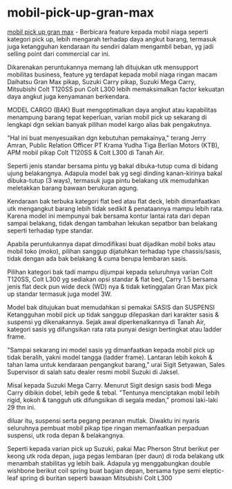 # mobil-pick-up-gran-max

<a href="http://daihatsu.co.id/product/granmax-pu">mobil pick up gran max</a> - Berbicara feature kepada mobil niaga seperti kategori pick up, lebih mengarah terhadap daya angkut barang, termasuk juga ketangguhan kendaraan itu sendiri dalam mengambil beban, yg jadi selling point dari commercial car ini. 

Dikarenakan peruntukannya memang lah ditujukan utk mensupport mobilitas business, feature yg terdapat kepada mobil niaga ringan macam Daihatsu Gran Max pikap, Suzuki Carry pikap, Suzuki Mega Carry, Mitsubishi Colt T120SS pun Colt L300 lebih memaksimalkan factor kekuatan daya angkut juga kenyamanan berkendara. 

MODEL CARGO (BAK) 
Buat mengoptimalkan daya angkut atau kapabilitas menampung barang tepat keperluan, varian mobil pick up sekarang di lengkapi dgn sekian banyak pilihan model kargo alias bak pengakutnya. 

"Hal ini buat menyesuaikan dgn kebutuhan pemakainya," terang Jerry Amran, Public Relation Officer PT Krama Yudha Tiga Berlian Motors (KTB), APM mobil pikap Colt T120SS & Colt L300 di Tanah Air. 

Seperti jenis standar bersama pintu yg bakal dibuka-tutup cuma di bidang ujung belakangnya. Adapula model bak yg segi dinding kanan-kirinya bakal dibuka-tutup (3 ways), termasuk juga pintu belakang utk memudahkan meletakkan barang bawaan berukuran agung. 

Kendaraan bak terbuka kategori flat bed atau flat deck, lebih dimanfaatkan utk mengangkut barang lebih tidak sedikit & penataannya mampu lebih rata. Karena model ini mempunyai bak bersama kontur lantai rata dari depan sampai belakang, tidak dengan tambahan lekukan sepatbor ban belakang seperti terhadap type standar. 

Apabila peruntukannya dapat dimodifikasi buat dijadikan mobil boks atau mobil toko (moko), pilihan sanggup dijatuhkan terhadap type chassis/sasis, tidak dengan ada bak belakang & cuma berupa lembaran sasis. 

Pilihan kategori bak tadi mampu dijumpai kepada seluruhnya varian Colt T120SS, Colt L300 yg sediakan opsi standar & flat bed, Carry 1.5 bersama jenis flat deck pun wide deck (WD) nya & tidak ketinggalan Gran Max pick up standar termasuk juga model 3W. 

Model bak ditujukan buat memudahkan si pemakai 
SASIS dan SUSPENSI 
Ketangguhan mobil pick up tidak sanggup dilepaskan dari karakter sasis & suspensi yg dikenakannya. Sejak awal diperkenalkannya di Tanah Air, kategori sasis yg difungsikan rata rata punyai design bertingkat atau ladder frame. 

"Sampai sekarang ini model sasis yg dimanfaatkan kepada mobil pick up tidak beralih, yakni model tangga (ladder frame). Lantaran lebih kokoh & tahan lama untuk kendaraan pengangkut barang," urai Sigit Setyawan, Sales Supervisor di salah satu dealer resmi mobil Suzuki di Jaksel. 

Misal kepada Suzuki Mega Carry. Menurut Sigit design sasis bodi Mega Carry dibikin dobel, lebih gede & tebal. "Tentunya menciptakan mobil lebih rigid, kokoh & tangguh utk difungsikan di segala medan," promosi laki-laki 29 thn ini. 

diluar itu, suspensi serta pegang peranan mutlak. Diwaktu ini nyaris seluruhnya pembuat mobil pikap tipe ringan memanfaatkan perpaduan suspensi, utk roda depan & belakangnya. 

Seperti kepada varian pick up Suzuki, pakai Mac Pherson Strut berikut per keong utk roda depan, juga pegas lembaran (per daun) di roda belakang utk menambah stabilitas yg lebih baik. Adapula yg menggabungkan double wishbone berikut coil spring buat bagian depan, bersama type semi eleptic-leaf spring di buritan seperti bawaan Mitsubishi Colt L300
